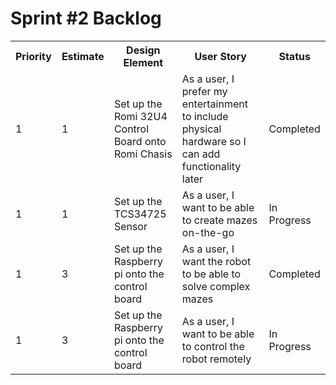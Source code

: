 <h1>Sprint #2 Backlog</h1>
<table>
  <tr>
     <th>Priority</th>
     <th>Estimate</th>
     <th>Design Element</th>
     <th>User Story</th>
     <th>Status</th>
  </tr>
  
  <tr>
  <td>1</td><td>1</td><td>Set up the Romi 32U4 Control Board onto Romi Chasis</td><td>As a user, I prefer my entertainment to include physical hardware so I can add functionality later</td><td>Completed</td>
  <tr>
      <td>1</td><td>1</td><td>Set up the TCS34725 Sensor</td><td>As a user, I want to be able to create mazes on-the-go</td><td>In Progress</td>
 <tr>
      <td>1</td><td>3</td><td>Set up the Raspberry pi onto the control board</td><td>As a user, I want the robot to be able to solve complex mazes</td><td>Completed</td>
 <tr>
      <td>1</td><td>3</td><td>Set up the Raspberry pi onto the control board</td><td>As a user, I want to be able to control the robot remotely</td><td>In Progress</td>
</table>
